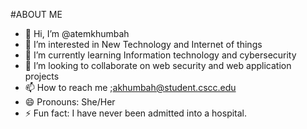 #ABOUT ME
- 👋 Hi, I’m @atemkhumbah
- 👀 I’m interested in New Technology and Internet of things
- 🌱 I’m currently learning Information technology and cybersecurity
- 💞️ I’m looking to collaborate on  web security and web application projects
- 📫 How to reach me ;akhumbah@student.cscc.edu
- 😄 Pronouns: She/Her
- ⚡ Fun fact: I have never been admitted into a hospital.

<!---
atemkhumbah/atemkhumbah is a ✨ special ✨ repository because its `README.md` (this file) appears on your GitHub profile.
You can click the Preview link to take a look at your changes.
--->
